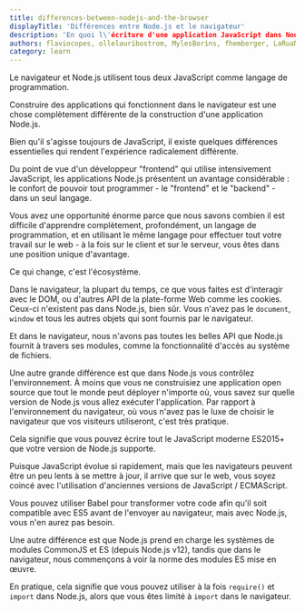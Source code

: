 ```yaml
---
title: differences-between-nodejs-and-the-browser
displayTitle: 'Différences entre Node.js et le navigateur'
description: 'En quoi l\'écriture d'une application JavaScript dans Node.js diffère de la programmation pour le Web à l\'intérieur du navigateur.'
authors: flaviocopes, ollelauribostrom, MylesBorins, fhemberger, LaRuaNa, ahmadawais, karlhorky, AugustinMauroy
category: learn
---
```


Le navigateur et Node.js utilisent tous deux JavaScript comme langage de programmation.

Construire des applications qui fonctionnent dans le navigateur est une chose complètement différente de la construction d'une application Node.js.

Bien qu'il s'agisse toujours de JavaScript, il existe quelques différences essentielles qui rendent l'expérience radicalement différente.

Du point de vue d'un développeur "frontend" qui utilise intensivement JavaScript, les applications Node.js présentent un avantage considérable : le confort de pouvoir tout programmer - le "frontend" et le "backend" - dans un seul langage.

Vous avez une opportunité énorme parce que nous savons combien il est difficile d'apprendre complètement, profondément, un langage de programmation, et en utilisant le même langage pour effectuer tout votre travail sur le web - à la fois sur le client et sur le serveur, vous êtes dans une position unique d'avantage.

Ce qui change, c'est l'écosystème.

Dans le navigateur, la plupart du temps, ce que vous faites est d'interagir avec le DOM, ou d'autres API de la plate-forme Web comme les cookies. Ceux-ci n'existent pas dans Node.js, bien sûr. Vous n'avez pas le `document`, `window` et tous les autres objets qui sont fournis par le navigateur.

Et dans le navigateur, nous n'avons pas toutes les belles API que Node.js fournit à travers ses modules, comme la fonctionnalité d'accès au système de fichiers.

Une autre grande différence est que dans Node.js vous contrôlez l'environnement. À moins que vous ne construisiez une application open source que tout le monde peut déployer n'importe où, vous savez sur quelle version de Node.js vous allez exécuter l'application. Par rapport à l'environnement du navigateur, où vous n'avez pas le luxe de choisir le navigateur que vos visiteurs utiliseront, c'est très pratique.

Cela signifie que vous pouvez écrire tout le JavaScript moderne ES2015+ que votre version de Node.js supporte.

Puisque JavaScript évolue si rapidement, mais que les navigateurs peuvent être un peu lents à se mettre à jour, il arrive que sur le web, vous soyez coincé avec l'utilisation d'anciennes versions de JavaScript / ECMAScript.

Vous pouvez utiliser Babel pour transformer votre code afin qu'il soit compatible avec ES5 avant de l'envoyer au navigateur, mais avec Node.js, vous n'en aurez pas besoin.

Une autre différence est que Node.js prend en charge les systèmes de modules CommonJS et ES (depuis Node.js v12), tandis que dans le navigateur, nous commençons à voir la norme des modules ES mise en œuvre.

En pratique, cela signifie que vous pouvez utiliser à la fois `require()` et `import` dans Node.js, alors que vous êtes limité à `import` dans le navigateur.
